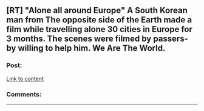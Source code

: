 ## [RT] "Alone all around Europe" A South Korean man from The opposite side of the Earth made a film while travelling alone 30 cities in Europe for 3 months. The scenes were filmed by passers-by willing to help him. We Are The World.

### Post:

[Link to content]()

### Comments:

---

